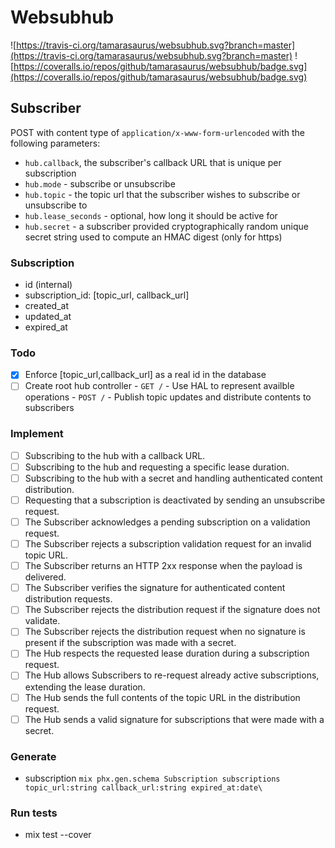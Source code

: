 # Websubhub

![https://travis-ci.org/tamarasaurus/websubhub.svg?branch=master](https://travis-ci.org/tamarasaurus/websubhub.svg?branch=master) ![https://coveralls.io/repos/github/tamarasaurus/websubhub/badge.svg](https://coveralls.io/repos/github/tamarasaurus/websubhub/badge.svg)


## Subscriber
POST with content type of `application/x-www-form-urlencoded` with the following parameters:
  - `hub.callback`, the subscriber's callback URL that is unique per subscription
  - `hub.mode` - subscribe or unsubscribe
  - `hub.topic` - the topic url that the subscriber wishes to subscribe or unsubscribe to
  - `hub.lease_seconds` - optional, how long it should be active for
  - `hub.secret` - a subscriber provided cryptographically random unique secret string used to compute an HMAC digest (only for https)

### Subscription
  - id (internal)
  - subscription_id: [topic_url, callback_url]
  - created_at
  - updated_at
  - expired_at

### Todo
- [x] Enforce [topic_url,callback_url] as a real id in the database
- [ ] Create root hub controller
      - `GET /` - Use HAL to represent availble operations
      - `POST /` - Publish topic updates and distribute contents to subscribers

### Implement
- [ ] Subscribing to the hub with a callback URL.
- [ ] Subscribing to the hub and requesting a specific lease duration.
- [ ] Subscribing to the hub with a secret and handling authenticated content distribution.
- [ ] Requesting that a subscription is deactivated by sending an unsubscribe request.
- [ ] The Subscriber acknowledges a pending subscription on a validation request.
- [ ] The Subscriber rejects a subscription validation request for an invalid topic URL.
- [ ] The Subscriber returns an HTTP 2xx response when the payload is delivered.
- [ ] The Subscriber verifies the signature for authenticated content distribution requests.
- [ ] The Subscriber rejects the distribution request if the signature does not validate.
- [ ] The Subscriber rejects the distribution request when no signature is present if the subscription was made with a secret.
- [ ] The Hub respects the requested lease duration during a subscription request.
- [ ] The Hub allows Subscribers to re-request already active subscriptions, extending the lease duration.
- [ ] The Hub sends the full contents of the topic URL in the distribution request.
- [ ] The Hub sends a valid signature for subscriptions that were made with a secret.

### Generate

- subscription `mix phx.gen.schema Subscription subscriptions topic_url:string callback_url:string expired_at:date\`

### Run tests

- mix test --cover